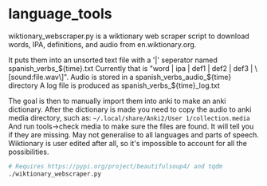 # language_tools

wiktionary_webscraper.py is a wiktionary web scraper script to download words, IPA, definitions, and audio from en.wiktionary.org.

It puts them into an unsorted text file with a '|' seperator named spanish_verbs_${time}.txt
Currently that is "word | ipa | def1 | def2 | def3 | \[sound:file.wav\]".
Audio is stored in a spanish_verbs_audio_${time} directory
A log file is produced as spanish_verbs_${time}_log.txt

The goal is then to manually import them into anki to make an anki dictionary.
After the dictionary is made you need to copy the audio to anki media directory, such as:
`~/.local/share/Anki2/User 1/collection.media`
And run tools->check media to make sure the files are found. It will tell you if they are missing.
May not generalise to all languages and parts of speech. Wiktionary is user edited after all, so it's impossible to account for all the possibilities.

```bash
# Requires https://pypi.org/project/beautifulsoup4/ and tqdm
./wiktionary_webscraper.py
```
